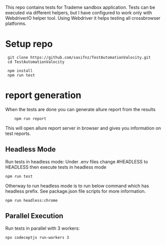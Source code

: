 This repo contains tests for Trademe sandbox application.
Tests can be executed via different helpers, but I have configured to work only with WebdriverIO helper tool. Using Webdriver it helps testing all crossbrowser platforms.

# Setup repo

```
 git clone https://github.com/sasifnz/TestAutomationValocity.git
 cd TestAutomationValocity

 npm install
 npm run test

```

# report generation

When the tests are done you can generate allure report from the results

```
    npm run report
```

This will open allure report server in browser and gives you information on test reports.

## Headless Mode

Run tests in headless mode:
Under .env files change #HEADLESS to HEADLESS then execute tests in headless mode

```
npm run test
```

Otherway to run headless mode is to run below command which has headless prefix. See package.json file scripts for more information.

```
npm run headless:chrome
```

## Parallel Execution

Run tests in parallel with 3 workers:

```
npx codeceptjs run-workers 3
```
